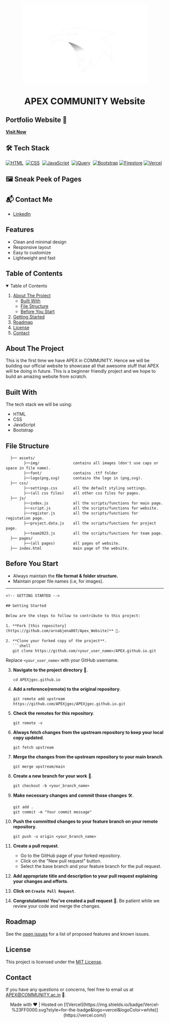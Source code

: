 <!-- PROJECT LOGO -->
<br />
<p align="center">
  <a href="">
    <img src="./assets/logo.svg" alt="Logo" width="400" height="250">
  </a>
  <h1 align="center">APEX COMMUNITY Website</h1>
</p>

## Portfolio Website 🔗
[**Visit Now**](https://apex-website-gules.vercel.app/)

## 🛠️ Tech Stack
[![HTML](https://img.shields.io/badge/HTML5-%23E34F26.svg?&style=for-the-badge&logo=html5&logoColor=white)](https://github.com/arnabjena007/Portfolio-Website/search?l=html)&nbsp;
[![CSS](https://img.shields.io/badge/CSS3-%231572B6.svg?&style=for-the-badge&logo=css3&logoColor=white)](https://github.com/arnabjena007/Portfolio-Website/search?l=css)&nbsp;
[![JavaScript](https://img.shields.io/badge/JavaScript-%23323330.svg?&style=for-the-badge&logo=javascript&logoColor=%23F7DF1E)](https://github.com/arnabjena007/Portfolio-Website/search?l=javascript)&nbsp;
[![jQuery](https://img.shields.io/badge/jQuery-%230769AD.svg?style=for-the-badge&logo=jquery&logoColor=white)](https://github.com/arnabjena007/Portfolio-Website/search?l=javascript)&nbsp;
[![Bootstrap](https://img.shields.io/badge/Bootstrap-%23563D7C.svg?style=for-the-badge&logo=bootstrap&logoColor=white)](https://github.com/arnabjena007/Portfolio-Website/search?l=css)
[![Firestore](https://img.shields.io/badge/Firestore-%23FFA500.svg?style=for-the-badge&logo=firebase&logoColor=white)](https://firebase.google.com/docs/firestore)
[![Vercel](https://img.shields.io/badge/Vercel-%23FF0000.svg?style=for-the-badge&logo=vercel&logoColor=white)](https://vercel.com/)

## 🖼️ Sneak Peek of Pages

## 📬 Contact Me
- [LinkedIn](https://www.linkedin.com/in/arnabjena/)

## Features
- Clean and minimal design
- Responsive layout
- Easy to customize
- Lightweight and fast

## Table of Contents
<details open="open">
  <summary>Table of Contents</summary>
  <ol>
    <li>
      <a href="#about-the-project">About The Project</a>
      <ul>
        <li><a href="#built-with">Built With</a></li>
        <li><a href="#file-structure">File Structure</a></li>
        <li><a href="#before-you-start"> Before You Start</a></li>
      </ul>
    </li>
    <li><a href="#getting-started">Getting Started</a></li>
    <li><a href="#roadmap">Roadmap</a></li>
    <li><a href="#license">License</a></li>
    <li><a href="#contact">Contact</a></li>
  </ol>
</details>

<!-- ABOUT THE PROJECT -->

## About The Project

This is the first time we have APEX in COMMUNITY. Hence we will be building our official website to showcase all that awesome stuff that APEX will be doing in future.
This is a beginner friendly project and we hope to build an amazing website from scratch.

## Built With

The tech stack we will be using:

- HTML
- CSS
- JavaScript
- Bootstrap

<!-- USAGE EXAMPLES -->

## File Structure

```
  ├── assets/
        ├──img/               contains all images (don't use caps or space in file name).
        ├──font/              contains .ttf folder
        ├──logo(png,svg)      contains the logo in (png,svg).
  ├── css/
        ├──settings.css       all the default styling settings.
        ├──(all css files)    all other css files for pages.
  ├── js/
        ├──index.js           all the scripts/functions for main page.
        ├──script.js          all the scripts/functions for website.
        ├──register.js        all the scripts/functions for registation page.
        ├──project.data.js    all the scripts/functions for project page.
        ├──team2023.js        all the scripts/functions for team page.
  ├── pages/
        ├──(all pages)        all pages of website.
  ├── index.html              main page of the website.
```

<!-- NOTE -->

## Before You Start

- Always maintain the **file format & folder structure.**
- Maintain proper file names (i.e, for images).

---

<!-- GETTING STARTED -->

```
<!-- GETTING STARTED -->

## Getting Started

Below are the steps to follow to contribute to this project:

1. **Fork [this repository](https://github.com/arnabjena007/Apex_Website)** 🍴.

2. **Clone your forked copy of the project**.
   ```shell
   git clone https://github.com/<your_user_name>/APEX.github.io.git
   ```
   Replace `<your_user_name>` with your GitHub username.

3. **Navigate to the project directory** 📁.
   ```shell
   cd APEXjgec.github.io
   ```

4. **Add a reference(remote) to the original repository**.
   ```shell
   git remote add upstream https://github.com/APEXjgec/APEXjgec.github.io.git
   ```

5. **Check the remotes for this repository**.
   ```shell
   git remote -v
   ```

6. **Always fetch changes from the upstream repository to keep your local copy updated**.
   ```shell
   git fetch upstream
   ```

7. **Merge the changes from the upstream repository to your main branch**.
   ```shell
   git merge upstream/main
   ```

8. **Create a new branch for your work** 🌿.
   ```shell
   git checkout -b <your_branch_name>
   ```

9. **Make necessary changes and commit those changes** 🛠️.
   ```shell
   git add .
   git commit -m "Your commit message"
   ```

10. **Push the committed changes to your feature branch on your remote repository**.
    ```shell
    git push -u origin <your_branch_name>
    ```

11. **Create a pull request**.
    - Go to the GitHub page of your forked repository.
    - Click on the "New pull request" button.
    - Select the base branch and your feature branch for the pull request.

12. **Add appropriate title and description to your pull request explaining your changes and efforts**.

13. **Click on `Create Pull Request`**.

14. **Congratulations! You've created a pull request** 🎉. Be patient while we review your code and merge the changes.

<!-- ROADMAP -->

## Roadmap

See the [open issues](https://github.com/APEXjgec) for a list of proposed features and known issues.

<!-- LICENSE -->

## License

This project is licensed under the [MIT License](LICENSE).

<!-- CONTACT -->

## Contact

If you have any questions or concerns, feel free to email us at APEX@COMMUNITY.ac.in 📧.

<p align="center">Made with ❤️ | Hosted on [![Vercel](https://img.shields.io/badge/Vercel-%23FF0000.svg?style=for-the-badge&logo=vercel&logoColor=white)](https://vercel.com/)</p>

